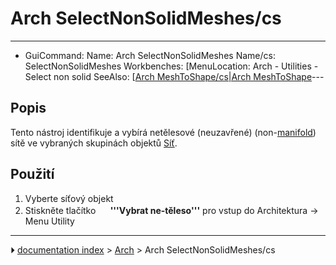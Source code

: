# Arch SelectNonSolidMeshes/cs
---
- GuiCommand:   Name: Arch SelectNonSolidMeshes   Name/cs: SelectNonSolidMeshes   Workbenches: [MenuLocation: Arch - Utilities - Select non solid   SeeAlso: [[Arch MeshToShape/cs|Arch MeshToShape](Arch_Workbench/cs___Arch]].md)---


</div>

## Popis


<div class="mw-translate-fuzzy">

Tento nástroj identifikuje a vybírá netělesové (neuzavřené) (non-[manifold](http://en.wikipedia.org/wiki/Manifold)) sítě ve vybraných skupinách objektů [Síť](Mesh_Workbench.md).


</div>


<div class="mw-translate-fuzzy">

## Použití


</div>


<div class="mw-translate-fuzzy">

1.  Vyberte síťový objekt
2.  Stiskněte tlačítko **<img src="images/Arch_SelectNonSolidMeshes.png" width=16px> '''Vybrat ne-těleso'''** pro vstup do Architektura → Menu Utility


</div>



---
⏵ [documentation index](../README.md) > [Arch](Arch_Workbench.md) > Arch SelectNonSolidMeshes/cs
